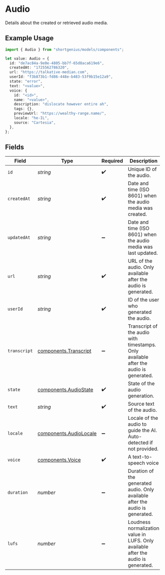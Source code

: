 # Audio

Details about the created or retrieved audio media.

## Example Usage

```typescript
import { Audio } from "shortgenius/models/components";

let value: Audio = {
  id: "de7ac84a-9e0e-4805-bb7f-65d8aca619e6",
  createdAt: "1725562786320",
  url: "https://talkative-median.com",
  userId: "f3b873b1-fd86-448e-b483-53f9b15e12a9",
  state: "error",
  text: "<value>",
  voice: {
    id: "<id>",
    name: "<value>",
    description: "dislocate however entire ah",
    tags: {},
    previewUrl: "https://wealthy-range.name/",
    locale: "he-IL",
    source: "Cartesia",
  },
};
```

## Fields

| Field                                                                                 | Type                                                                                  | Required                                                                              | Description                                                                           |
| ------------------------------------------------------------------------------------- | ------------------------------------------------------------------------------------- | ------------------------------------------------------------------------------------- | ------------------------------------------------------------------------------------- |
| `id`                                                                                  | *string*                                                                              | :heavy_check_mark:                                                                    | Unique ID of the audio.                                                               |
| `createdAt`                                                                           | *string*                                                                              | :heavy_check_mark:                                                                    | Date and time (ISO 8601) when the audio media was created.                            |
| `updatedAt`                                                                           | *string*                                                                              | :heavy_minus_sign:                                                                    | Date and time (ISO 8601) when the audio media was last updated.                       |
| `url`                                                                                 | *string*                                                                              | :heavy_check_mark:                                                                    | URL of the audio. Only available after the audio is generated.                        |
| `userId`                                                                              | *string*                                                                              | :heavy_check_mark:                                                                    | ID of the user who generated the audio.                                               |
| `transcript`                                                                          | [components.Transcript](../../models/components/transcript.md)                        | :heavy_minus_sign:                                                                    | Transcript of the audio with timestamps. Only available after the audio is generated. |
| `state`                                                                               | [components.AudioState](../../models/components/audiostate.md)                        | :heavy_check_mark:                                                                    | State of the audio generation.                                                        |
| `text`                                                                                | *string*                                                                              | :heavy_check_mark:                                                                    | Source text of the audio.                                                             |
| `locale`                                                                              | [components.AudioLocale](../../models/components/audiolocale.md)                      | :heavy_minus_sign:                                                                    | Locale of the audio to guide the AI. Auto-detected if not provided.                   |
| `voice`                                                                               | [components.Voice](../../models/components/voice.md)                                  | :heavy_check_mark:                                                                    | A text-to-speech voice                                                                |
| `duration`                                                                            | *number*                                                                              | :heavy_minus_sign:                                                                    | Duration of the generated audio. Only available after the audio is generated.         |
| `lufs`                                                                                | *number*                                                                              | :heavy_minus_sign:                                                                    | Loudness normalization value in LUFS. Only available after the audio is generated.    |